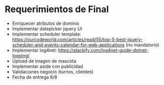 # Requerimientos de Final
- Enriquecer atributos de dominio
- Implementar datepicker jquery UI
- Implementar scheduler template: https://ourcodeworld.com/articles/read/55/top-5-best-jquery-scheduler-and-events-calendar-for-web-applications (no mandatorio)
- Implementar log4net: https://stackify.com/log4net-guide-dotnet-logging/
- Upload de imagen de mascota
- Implementar aside con publicidad
- Validaciones negocio (turnos, clientes)
- Fecha de entrega 8/8
